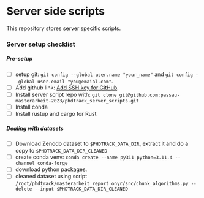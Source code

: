 # Server side scripts

This repository stores server specific scripts.

### Server setup checklist

##### Pre-setup
* [ ] setup git: `git config --global user.name "your_name"` and `git config --global user.email "you@emaial.com"`.
* [ ] Add github link: [Add SSH key for GitHub](https://docs.github.com/en/authentication/connecting-to-github-with-ssh/generating-a-new-ssh-key-and-adding-it-to-the-ssh-agent).
* [ ] Install server script repo with: `git clone git@github.com:passau-masterarbeit-2023/phdtrack_server_scripts.git`
* [ ] Install conda
* [ ] Install rustup and cargo for Rust

##### Dealing with datasets
* [ ] Download Zenodo dataset to `$PHDTRACK_DATA_DIR`, extract it and do a copy to `$PHDTRACK_DATA_DIR_CLEANED`
* [ ] create conda venv: `conda create --name py311 python=3.11.4 --channel conda-forge`
* [ ] download python packages.
* [ ] cleaned dataset using script `/root/phdtrack/masterarbeit_report_onyr/src/chunk_algorithms.py --delete --input $PHDTRACK_DATA_DIR_CLEANED`
